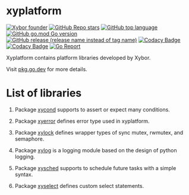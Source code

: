 # xyplatform

[![Xybor founder](https://img.shields.io/badge/xybor-huykingsofm-red)](https://github.com/huykingsofm)
[![GitHub Repo stars](https://img.shields.io/github/stars/xybor/xyplatform?color=yellow)](https://github.com/xybor/xyplatform)
[![GitHub top language](https://img.shields.io/github/languages/top/xybor/xyplatform?color=lightblue)](https://go.dev/)
[![GitHub go.mod Go version](https://img.shields.io/github/go-mod/go-version/xybor/xyplatform)](https://go.dev/blog/go1.18)
[![GitHub release (release name instead of tag name)](https://img.shields.io/github/v/release/xybor/xyplatform?include_prereleases)](https://github.com/xybor/xyplatform/releases/latest)
[![Codacy Badge](https://app.codacy.com/project/badge/Grade/34ed76ef9cef4d67aa5c687945b6bdf0)](https://www.codacy.com/gh/xybor/xyplatform/dashboard?utm_source=github.com&utm_medium=referral&utm_content=xybor/xyplatform&utm_campaign=Badge_Grade)
[![Codacy Badge](https://app.codacy.com/project/badge/Coverage/34ed76ef9cef4d67aa5c687945b6bdf0)](https://www.codacy.com/gh/xybor/xyplatform/dashboard?utm_source=github.com&utm_medium=referral&utm_content=xybor/xyplatform&utm_campaign=Badge_Coverage)
[![Go Report](https://goreportcard.com/badge/github.com/xybor/xyplatform)](https://goreportcard.com/report/github.com/xybor/xyplatform)

Xyplatform contains platform libraries developed by Xybor.

Visit [pkg.go.dev](https://pkg.go.dev/github.com/xybor/xyplatform) for more
details.

# List of libraries

1.  Package [xycond](./xycond) supports to assert or expect many conditions.

2.  Package [xyerror](./xyerror) defines error type used in xyplatform.

3.  Package [xylock](./xylock) defines wrapper types of sync mutex, rwmutex, and
    semaphore.

4.  Package [xylog](./xylog) is a logging module based on the design of python
    logging.

5.  Package [xysched](./xysched) supports to schedule future tasks with a simple
    syntax.

6.  Package [xyselect](./xyselect) defines custom select statements.
